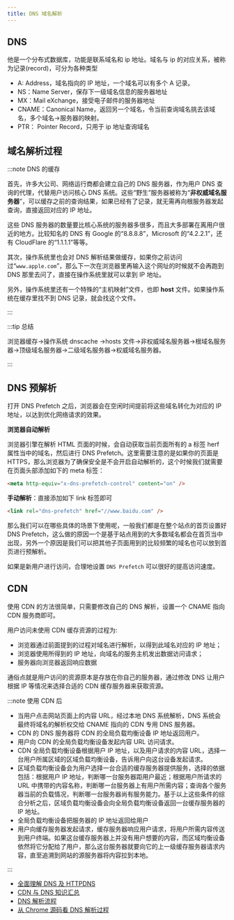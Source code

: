 ```yaml
---
title: DNS 域名解析
---
```


## DNS

他是一个分布式数据库，功能是联系域名和 ip 地址。域名与 ip 的对应关系，被称为记录(record)，可分为各种类型

- A: Address，域名指向的 IP 地址，一个域名可以有多个 A 记录。
- NS：Name Server，保存下一级域名信息的服务器地址
- MX：Mail eXchange，接受电子邮件的服务器地址
- CNAME：Canonical Name，返回另一个域名，令当前查询域名挑去该域名，多个域名->服务器的映射。
- PTR： Pointer Record，只用于 ip 地址查询域名

## 域名解析过程

:::note DNS 的缓存

首先，许多大公司、网络运行商都会建立自己的 DNS 服务器，作为用户 DNS 查询的代理，代替用户访问核心 DNS 系统。这些“野生”服务器被称为“**非权威域名服务器**”，可以缓存之前的查询结果，如果已经有了记录，就无需再向根服务器发起查询，直接返回对应的 IP 地址。

这些 DNS 服务器的数量要比核心系统的服务器多很多，而且大多部署在离用户很近的地方。比较知名的 DNS 有 Google 的“8.8.8.8”，Microsoft 的“4.2.2.1”，还有 CloudFlare 的“1.1.1.1”等等。

其次，操作系统里也会对 DNS 解析结果做缓存，如果你之前访问过“`www.apple.com`”，那么下一次在浏览器里再输入这个网址的时候就不会再跑到 DNS 那里去问了，直接在操作系统里就可以拿到 IP 地址。

另外，操作系统里还有一个特殊的“主机映射”文件，也即 **host** 文件。如果操作系统在缓存里找不到 DNS 记录，就会找这个文件。

:::

:::tip 总结

浏览器缓存->操作系统 dnscache ->hosts 文件->非权威域名服务器->根域名服务器->顶级域名服务器->二级域名服务器->权威域名服务器。

:::

## DNS 预解析

打开 DNS Prefetch 之后，浏览器会在空闲时间提前将这些域名转化为对应的 IP 地址，以达到优化网络请求的效果。

**浏览器自动解析**

浏览器引擎在解析 HTML 页面的时候，会自动获取当前页面所有的 a 标签 herf 属性当中的域名，然后进行 DNS Prefetch。这里需要注意的是如果你的页面是 HTTPS，那么浏览器为了确保安全是不会开启自动解析的，这个时候我们就需要在页面头部添加如下的 meta 标签：

```html
<meta http-equiv="x-dns-prefetch-control" content="on" />
```

**手动解析**：直接添加如下 link 标签即可

```html
<link rel="dns-prefetch" href="//www.baidu.com" />
```

那么我们可以在哪些具体的场景下使用呢，一般我们都是在整个站点的首页设置好 DNS Prefetch，这么做的原因一个是基于站点用到的大多数域名都会在首页当中出现，另外一个原因是我们可以把其他子页面用到的比较频繁的域名也可以放到首页进行预解析。

如果是新用户进行访问，合理地设置 `DNS Prefetch` 可以很好的提高访问速度。

## CDN

使用 CDN 的方法很简单，只需要修改自己的 DNS 解析，设置一个 CNAME 指向 CDN 服务商即可。

用户访问未使用 CDN 缓存资源的过程为:

- 浏览器通过前面提到的过程对域名进行解析，以得到此域名对应的 IP 地址；
- 浏览器使用所得到的 IP 地址，向域名的服务主机发出数据访问请求；
- 服务器向浏览器返回响应数据

通俗点就是用户访问的资源原本是存放在你自己的服务器，通过修改 DNS 让用户根据 IP 等情况来选择合适的 CDN 缓存服务器来获取资源。

:::note 使用 CDN 后

- 当用户点击网站页面上的内容 URL，经过本地 DNS 系统解析，DNS 系统会最终将域名的解析权交给 CNAME 指向的 CDN 专用 DNS 服务器。
- CDN 的 DNS 服务器将 CDN 的全局负载均衡设备 IP 地址返回用户。
- 用户向 CDN 的全局负载均衡设备发起内容 URL 访问请求。
- CDN 全局负载均衡设备根据用户 IP 地址，以及用户请求的内容 URL，选择一台用户所属区域的区域负载均衡设备，告诉用户向这台设备发起请求。
- 区域负载均衡设备会为用户选择一台合适的缓存服务器提供服务，选择的依据包括：根据用户 IP 地址，判断哪一台服务器距用户最近；根据用户所请求的 URL 中携带的内容名称，判断哪一台服务器上有用户所需内容；查询各个服务器当前的负载情况，判断哪一台服务器尚有服务能力。基于以上这些条件的综合分析之后，区域负载均衡设备会向全局负载均衡设备返回一台缓存服务器的 IP 地址。
- 全局负载均衡设备把服务器的 IP 地址返回给用户
- 用户向缓存服务器发起请求，缓存服务器响应用户请求，将用户所需内容传送到用户终端。如果这台缓存服务器上并没有用户想要的内容，而区域均衡设备依然将它分配给了用户，那么这台服务器就要向它的上一级缓存服务器请求内容，直至追溯到网站的源服务器将内容拉到本地。

:::

- [全面理解 DNS 及 HTTPDNS](https://juejin.im/post/6844903987796246542)
- [CDN 与 DNS 知识汇总](https://juejin.im/entry/6844903590662766599)
- [DNS 解析流程](https://juejin.im/post/6844903752890056711)
- [从 Chrome 源码看 DNS 解析过程](https://juejin.im/post/6844903543673978893)
